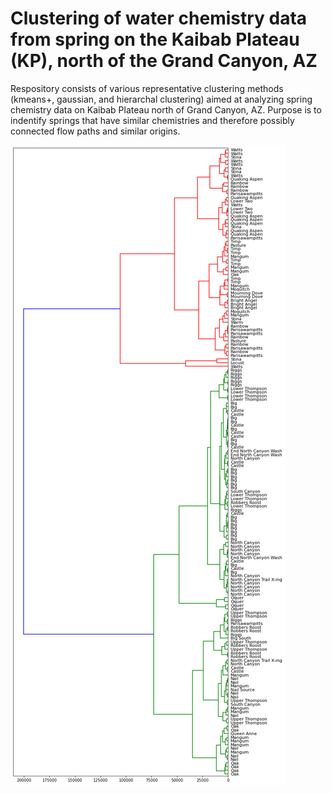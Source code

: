 # Clustering of water chemistry data from spring on the Kaibab Plateau (KP), north of the Grand Canyon, AZ


Respository consists of various representative clustering methods (kmeans+, gaussian, and hierarchal clustering) aimed at analyzing spring chemistry data on Kaibab Plateau north of Grand Canyon, AZ.  Purpose is to indentify springs that have similar chemistries and therefore possibly connected flow paths and similar origins.


![Hierarchical Clustering based on water chemistry of spring on the KP](/h_cluster_KP-Springs.png)
